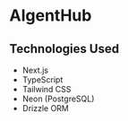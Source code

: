 # AIgentHub

## Technologies Used

-   Next.js
-   TypeScript
-   Tailwind CSS
-   Neon (PostgreSQL)
-   Drizzle ORM
